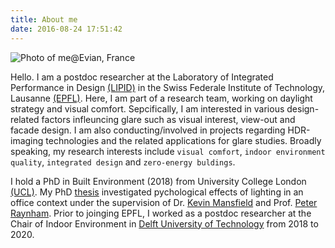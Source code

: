 ```yaml
---
title: About me
date: 2016-08-24 17:51:42
---
```


![Photo of me@Evian, France](/kim.png)

Hello. I am a postdoc researcher at the Laboratory of Integrated Performance in Design [(LIPID)](https://www.epfl.ch/labs/lipid/) in the Swiss Federale Institute of Technology, Lausanne [(EPFL)](https://www.epfl.ch/en/). Here, I am part of a research team, working on daylight strategy and visual comfort. Sepcifically, I am interested in various design-related factors infleuncing glare such as visual interest, view-out and facade design. I am also conducting/involved in projects regarding HDR-imaging technologies and the related applications for glare studies. Broadly speaking, my research interests include `visual comfort`, `indoor environment quality`, `integrated design` and `zero-energy buldings`. 

I hold a PhD in Built Environment (2018) from University College London [(UCL)](https://www.ucl.ac.uk/bartlett/). My PhD [thesis](https://discovery.ucl.ac.uk/id/eprint/10042464/) investigated pychological effects of lighting in an office context under the supervision of Dr. [Kevin Mansfield](https://iris.ucl.ac.uk/iris/browse/profile?upi=KPMAN87) and Prof. [Peter Raynham](https://iris.ucl.ac.uk/iris/browse/profile?upi=PJRAY38). Prior to joinging EPFL, I worked as a postdoc researcher at the Chair of Indoor Environment in [Delft University of Technology](https://www.tudelft.nl/bk) from 2018 to 2020. 


